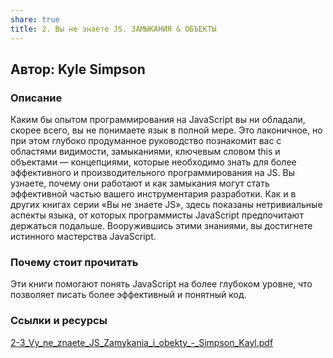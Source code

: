 ```yaml
---
share: true
title: 2. Вы не знаете JS. ЗАМЫКАНИЯ & ОБЪЕКТЫ
---
```

## Автор: Kyle Simpson

### Описание
Каким бы опытом программирования на JavaScript вы ни обладали, скорее всего, вы
не понимаете язык в полной мере. Это лаконичное, но при этом глубоко продуманное
руководство познакомит вас с областями видимости, замыканиями, ключевым словом this
и объектами — концепциями, которые необходимо знать для более эффективного и производительного программирования на JS. Вы узнаете, почему они работают и как замыкания
могут стать эффективной частью вашего инструментария разработки.
Как и в других книгах серии «Вы не знаете JS», здесь показаны нетривиальные аспекты
языка, от которых программисты JavaScript предпочитают держаться подальше. Вооружившись этими знаниями, вы достигнете истинного мастерства JavaScript.

### Почему стоит прочитать
Эти книги помогают понять JavaScript на более глубоком уровне, что позволяет писать более эффективный и понятный код.

### Ссылки и ресурсы
[2-3_Vy_ne_znaete_JS_Zamykania_i_obekty_-_Simpson_Kayl.pdf](./2-3_Vy_ne_znaete_JS_Zamykania_i_obekty_-_Simpson_Kayl.pdf)
